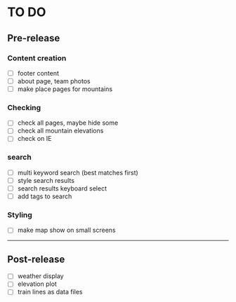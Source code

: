 # TO DO

## Pre-release

### Content creation

 - [ ] footer content
 - [ ] about page, team photos
 - [ ] make place pages for mountains

### Checking

 - [ ] check all pages, maybe hide some
 - [ ] check all mountain elevations
 - [ ] check on IE

### search

 - [ ] multi keyword search (best matches first)
 - [ ] style search results
 - [ ] search results keyboard select
 - [ ] add tags to search

### Styling

 - [ ] make map show on small screens

-------------------------------------------------------

## Post-release

 - [ ] weather display
 - [ ] elevation plot
 - [ ] train lines as data files